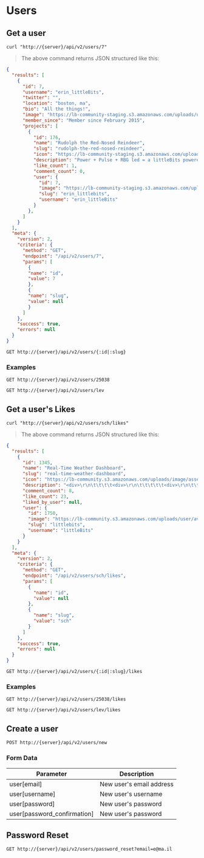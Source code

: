 # Users

## Get a user

```shell
curl "http://{server}/api/v2/users/7"
```

> The above command returns JSON structured like this:

```json
{
  "results": [
    {
      "id": 7,
      "username": "erin_littleBits",
      "twitter": "",
      "location": "boston, ma",
      "bio": "All the things!",
      "image": "https://lb-community-staging.s3.amazonaws.com/uploads/user/avatar/484/medium_DSC_4144_-_Version_2.JPG",
      "member_since": "Member since February 2015",
      "projects": [
        {
          "id": 176,
          "name": "Rudolph the Red-Nosed Reindeer",
          "slug": "rudolph-the-red-nosed-reindeer",
          "icon": "https://lb-community-staging.s3.amazonaws.com/uploads/lab/PurpleBit.jpg",
          "description": "Power + Pulse + RBG led = a littleBits powered blinking Rudolph nose!",
          "like_count": 1,
          "comment_count": 0,
          "user": {
            "id": 7,
            "image": "https://lb-community-staging.s3.amazonaws.com/uploads/user/avatar/484/small_DSC_4144_-_Version_2.JPG",
            "slug": "erin_littlebits",
            "username": "erin_littleBits"
          }
        },
      ]
    }
  ],
  "meta": {
    "version": 2,
    "criteria": {
      "method": "GET",
      "endpoint": "/api/v2/users/7",
      "params": [
        {
        "name": "id",
        "value": 7
        },
        {
        "name": "slug",
        "value": null
        }
      ]
    },
    "success": true,
    "errors": null
  }
}
```

`GET http://{server}/api/v2/users/{:id|:slug}`

### Examples

`GET http://{server}/api/v2/users/25038`

`GET http://{server}/api/v2/users/lev`

## Get a user's Likes

```shell
curl "http://{server}/api/v2/users/sch/likes"
```

> The above command returns JSON structured like this:

```json
{
  "results": [
    {
      "id": 1345,
      "name": "Real-Time Weather Dashboard",
      "slug": "real-time-weather-dashboard",
      "icon": "https://lb-community.s3.amazonaws.com/uploads/image/asset/4742/large_filled_weatherdashboard.jpg",
      "description": "<div>\r\n\t\t\t\t<div>\r\n\t\t\t\t\t<div>\r\n\t\t\t\t\t\t<p><b>Monitor current and forecasted weather data with littleBits and a little coding.</b> These customizable\r\nand modular weather boxes display current temperature, the forecasted high and low temperatures for the\r\nday, and the forecasted conditions for the day (i.e. sunny, cloudy, precipitation).\r\n</p>\r\n\t\t\t\t\t\t<p>Note: To complete this project, you will need to know how to work with APIs. The cloudBit’s API\r\ndocumentation can be found <a rel=\"nofollow\" target=\"_blank\" href=\"http://developer.littlebitscloud.cc/api-http\">here</a>. The Weather Underground's API documentation can be found <a rel=\"nofollow\" target=\"_blank\" href=\"http://www.wunderground.com/weather/api/d/docs?d=index\">here</a>.\r\n</p>\r\n\t\t\t\t\t\t<p><b>How they work:</b>\r\n</p>\r\n\t\t\t\t\t\t<p>We wrote a short program that gets information from Weather Underground and sends that data through the\r\nlittleBits cloud to a cloudBit. Every 30 minutes the program asks Weather Underground for the current\r\ntemperature and the forecasted high, low, and conditions for New York, NY. Then it converts this information\r\ninto a voltage* which is sent to each cloudBit, adjusting the angle of the servos (the servos must be set to\r\nturn mode for this to work). We've posted the code for our program here.\r\n</p>\r\n\t\t\t\t\t\t<p>*The program does not specify the volts, rather it sends a value from 0 to 100 which tells the cloudBit what\r\npercentage of the total power (5v) to output.&nbsp;</p>\r\n\t\t\t\t\t</div>\r\n\t\t\t\t</div>\r\n\t\t\t</div>",
      "comment_count": 8,
      "like_count": 23,
      "liked_by_user": null,
      "user": {
        "id": 1750,
        "image": "https://lb-community.s3.amazonaws.com/uploads/user/avatar/17/small_avatars_output-03.png",
        "slug": "littlebits",
        "username": "littleBits"
      }
    }
  ],
  "meta": {
    "version": 2,
    "criteria": {
      "method": "GET",
      "endpoint": "/api/v2/users/sch/likes",
      "params": [
        {
          "name": "id",
          "value": null
        },
        {
          "name": "slug",
          "value": "sch"
        }
      ]
    },
    "success": true,
    "errors": null
  }
}
```

`GET http://{server}/api/v2/users/{:id|:slug}/likes`

### Examples

`GET http://{server}/api/v2/users/25038/likes`

`GET http://{server}/api/v2/users/lev/likes`

## Create a user

`POST http://{server}/api/v2/users/new`

### Form Data

Parameter | Description
--------- | -----------
user[email] | New user's email address
user[username] | New user's username
user[password] | New user's password
user[password_confirmation] | New user's password

## Password Reset

`GET http://{server}/api/v2/users/password_reset?email=e@ma.il`

